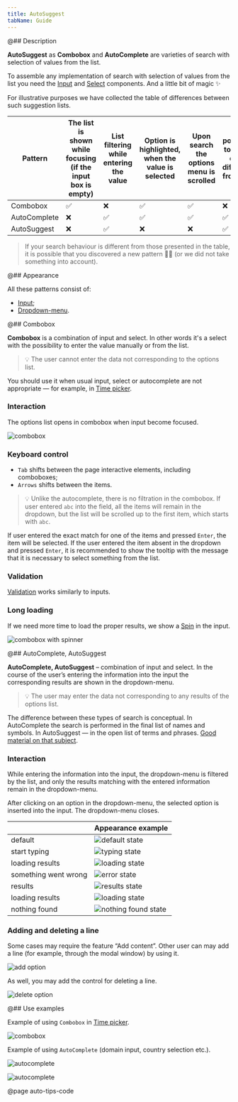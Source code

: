 ```yaml
---
title: AutoSuggest
tabName: Guide
---
```


@## Description

**AutoSuggest** as **Combobox** and **AutoComplete** are varieties of search with selection of values from the list.

To assemble any implementation of search with selection of values from the list you need the [Input](/components/input/) and [Select](/components/select/) components. And a little bit of magic ✨

For illustrative purposes we have collected the table of differences between such suggestion lists.

| Pattern      | The list is shown while focusing (if the input box is empty) | List filtering while entering the value | Option is highlighted, when the value is selected | Upon search the options menu is scrolled | It's possible to input data different from the list |
| ------------ | ------------------------------------------------------------ | --------------------------------------- | ------------------------------------------------- | ---------------------------------------- | --------------------------------------------------- |
| Combobox     | ✅                                                           | ❌                                      | ✅                                                | ✅                                       | ❌                                                  |
| AutoComplete | ❌                                                           | ✅                                      | ✅                                                | ✅                                       | ✅                                                  |
| AutoSuggest  | ❌                                                           | ✅                                      | ❌                                                | ❌                                       | ✅                                                  |

> If your search behaviour is different from those presented in the table, it is possible that you discovered a new pattern 🕺🏻 (or we did not take something into account).

@## Appearance

All these patterns consist of:

- [Input](/components/input/);
- [Dropdown-menu](/components/dropdown-menu/).

@## Combobox

**Combobox** is a combination of input and select. In other words it's a select with the possibility to enter the value manually or from the list.

> 💡 The user cannot enter the data not corresponding to the options list.

You should use it when usual input, select or autocomplete are not appropriate — for example, in [Time picker](/components/time-picker/).

### Interaction

The options list opens in combobox when input become focused.

![combobox](static/combobox-example.png)

### Keyboard control

- `Tab` shifts between the page interactive elements, including comboboxes;
- `Arrows` shifts between the items.

> 💡 Unlike the autocomplete, there is no filtration in the combobox. If user entered `abc` into the field, all the items will remain in the dropdown, but the list will be scrolled up to the first item, which starts with `abc`.

If user entered the exact match for one of the items and pressed `Enter`, the item will be selected. If the user entered the item absent in the dropdown and pressed `Enter`, it is recommended to show the tooltip with the message that it is necessary to select something from the list.

### Validation

[Validation](/patterns/validation-form/) works similarly to inputs.

### Long loading

If we need more time to load the proper results, we show a [Spin](/components/spin/) in the input.

![combobox with spinner](static/spinner.png)

@## AutoComplete, AutoSuggest

**AutoComplete, AutoSuggest** – combination of input and select. In the course of the user’s entering the information into the input the corresponding results are shown in the dropdown-menu.

> 💡 The user may enter the data not corresponding to any results of the options list.

The difference between these types of search is conceptual. In AutoComplete the search is performed in the final list of names and symbols. In AutoSuggest — in the open list of terms and phrases. [Good material on that subject](https://uxmag.com/articles/designing-search-as-you-type-suggestions).

### Interaction

While entering the information into the input, the dropdown-menu is filtered by the list, and only the results matching with the entered information remain in the dropdown-menu.

After clicking on an option in the dropdown-menu, the selected option is inserted into the input. The dropdown-menu closes.

|                      | Appearance example                               |
| -------------------- | ------------------------------------------------ |
| default              | ![default state](static/default.png)             |
| start typing         | ![typing state](static/start.png)                |
| loading results      | ![loading state](static/loading-1.png)           |
| something went wrong | ![error state](static/error.png)                 |
| results              | ![results state](static/results.png)             |
| loading results      | ![loading state](static/loading-2.png)           |
| nothing found        | ![nothing found state](static/nothing-found.png) |

### Adding and deleting a line

Some cases may require the feature “Add content”. Other user can may add a line (for example, through the modal window) by using it.

![add option](static/auto-tips-add.png)

As well, you may add the control for deleting a line.

![delete option](static/auto-tips-delete.png)

@## Use examples

Example of using `Combobox` in [Time picker](http://i.semrush.com/components/time-picker/).

![combobox](static/combobox.png)

Example of using `AutoComplete` (domain input, country selection etc.).

![autocomplete](static/autocomplete-2.png)

![autocomplete](static/autocomplete.png)

@page auto-tips-code
